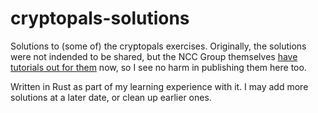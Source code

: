 # cryptopals-solutions
Solutions to (some of) the cryptopals exercises. Originally, the solutions were not indended to be shared, but the NCC Group themselves [have tutorials out for them](https://research.nccgroup.com/2023/01/23/announcing-ncc-groups-cryptopals-guided-tour-set-2/) now, so I see no harm in publishing them here too.

Written in Rust as part of my learning experience with it. I may add more solutions at a later date, or clean up earlier ones.

